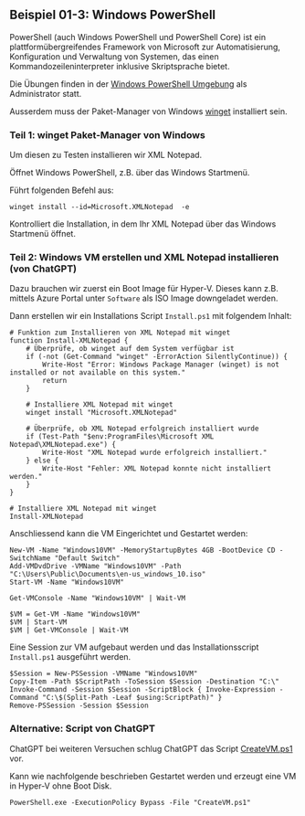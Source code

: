 ## Beispiel 01-3: Windows PowerShell

PowerShell (auch Windows PowerShell und PowerShell Core) ist ein plattformübergreifendes Framework von Microsoft zur Automatisierung, Konfiguration und Verwaltung von Systemen, das einen Kommandozeileninterpreter inklusive Skriptsprache bietet.

Die Übungen finden in der [Windows PowerShell Umgebung](https://git-scm.com/downloads) als Administrator statt. 

Ausserdem muss der Paket-Manager von Windows [winget](https://learn.microsoft.com/de-de/windows/package-manager/winget/#install-winget) installiert sein.

### Teil 1: winget Paket-Manager von Windows

Um diesen zu Testen installieren wir XML Notepad.

Öffnet Windows PowerShell, z.B. über das Windows Startmenü.

Führt folgenden Befehl aus:

    winget install --id=Microsoft.XMLNotepad  -e

Kontrolliert die Installation, in dem Ihr XML Notepad über das Windows Startmenü öffnet.

### Teil 2: Windows VM erstellen und XML Notepad installieren (von ChatGPT)

Dazu brauchen wir zuerst ein Boot Image für Hyper-V. Dieses kann z.B. mittels Azure Portal unter `Software` als ISO Image downgeladet werden.

Dann erstellen wir ein Installations Script `Install.ps1` mit folgendem Inhalt:

    # Funktion zum Installieren von XML Notepad mit winget
    function Install-XMLNotepad {
        # Überprüfe, ob winget auf dem System verfügbar ist
        if (-not (Get-Command "winget" -ErrorAction SilentlyContinue)) {
            Write-Host "Error: Windows Package Manager (winget) is not installed or not available on this system."
            return
        }

        # Installiere XML Notepad mit winget
        winget install "Microsoft.XMLNotepad"
        
        # Überprüfe, ob XML Notepad erfolgreich installiert wurde
        if (Test-Path "$env:ProgramFiles\Microsoft XML Notepad\XMLNotepad.exe") {
            Write-Host "XML Notepad wurde erfolgreich installiert."
        } else {
            Write-Host "Fehler: XML Notepad konnte nicht installiert werden."
        }
    }

    # Installiere XML Notepad mit winget
    Install-XMLNotepad

Anschliessend kann die VM Eingerichtet und Gestartet werden:


    New-VM -Name "Windows10VM" -MemoryStartupBytes 4GB -BootDevice CD -SwitchName "Default Switch"
    Add-VMDvdDrive -VMName "Windows10VM" -Path "C:\Users\Public\Documents\en-us_windows_10.iso"
    Start-VM -Name "Windows10VM"
    
    Get-VMConsole -Name "Windows10VM" | Wait-VM
    
    $VM = Get-VM -Name "Windows10VM"
    $VM | Start-VM
    $VM | Get-VMConsole | Wait-VM  
    
Eine Session zur VM aufgebaut werden und das Installationsscript `Install.ps1` ausgeführt werden.    
    
    $Session = New-PSSession -VMName "Windows10VM"
    Copy-Item -Path $ScriptPath -ToSession $Session -Destination "C:\"
    Invoke-Command -Session $Session -ScriptBlock { Invoke-Expression -Command "C:\$(Split-Path -Leaf $using:ScriptPath)" }
    Remove-PSSession -Session $Session    

### Alternative: Script von ChatGPT

ChatGPT bei weiteren Versuchen schlug ChatGPT das Script [CreateVM.ps1](CreateVM.ps1) vor.

Kann wie nachfolgende beschrieben Gestartet werden und erzeugt eine VM in Hyper-V ohne Boot Disk. 

    PowerShell.exe -ExecutionPolicy Bypass -File "CreateVM.ps1"




